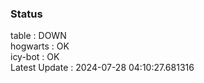 ### Status


table : DOWN  
hogwarts : OK  
icy-bot : OK  
Latest Update : 2024-07-28 04:10:27.681316
